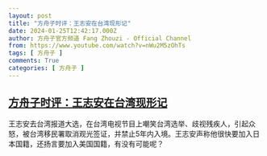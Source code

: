 ```yaml
---
layout: post
title: "方舟子时评：王志安在台湾现形记"
date: 2024-01-25T12:42:17.000Z
author: 方舟子官方频道 Fang Zhouzi - Official Channel
from: https://www.youtube.com/watch?v=nWu2M5zOhTs
tags: [ 方舟子 ]
comments: True
categories: [ 方舟子 ]
---
```

<!--1706186537000-->
[方舟子时评：王志安在台湾现形记](https://www.youtube.com/watch?v=nWu2M5zOhTs)
------

<div>
王志安去台湾报道大选，在台湾电视节目上嘲笑台湾选举、歧视残疾人，引起众怒，被台湾移民署取消观光签证，并禁止5年内入境。王志安声称他很快要加入日本国籍，还扬言要加入美国国籍，有没有可能呢？
</div>
